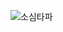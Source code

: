 ![소심타파](https://github.com/junseyeon/SOSIMTAPA/assets/44864717/903ccb3d-13c8-4c2e-ad98-95dd3b9b420c)
